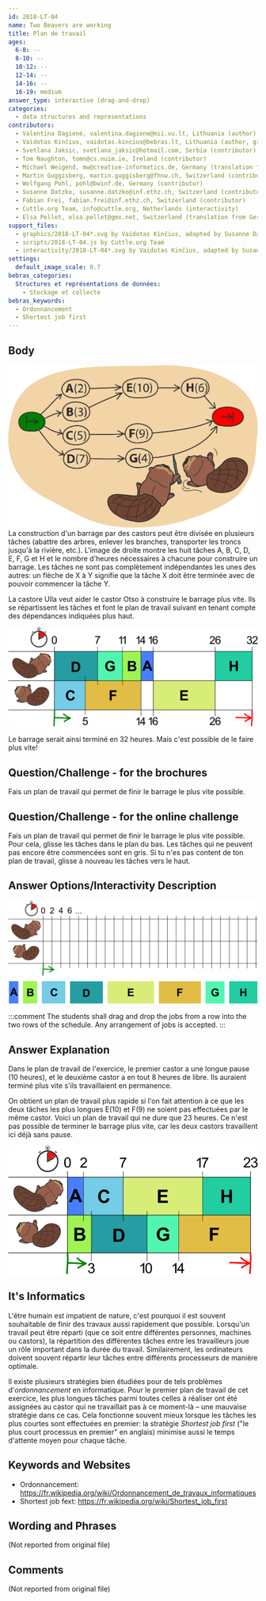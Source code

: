 ```yaml
---
id: 2018-LT-04
name: Two Beavers are working
title: Plan de travail
ages:
  6-8: --
  8-10: --
  10-12: --
  12-14: --
  14-16: --
  16-19: medium
answer_type: interactive (drag-and-drop)
categories:
  - data structures and representations
contributors:
  - Valentina Dagienė, valentina.dagiene@mii.vu.lt, Lithuania (author)
  - Vaidotas Kinčius, vaidotas.kincius@bebras.lt, Lithuania (author, graphics)
  - Svetlana Jaksic, svetlana_jaksic@hotmail.com, Serbia (contributor)
  - Tom Naughton, tomn@cs.nuim.ie, Ireland (contributor)
  - Michael Weigend, mw@creative-informatics.de, Germany (translation from English into German)
  - Martin Guggisberg, martin.guggisberg@fhnw.ch, Switzerland (contributor)
  - Wolfgang Pohl, pohl@bwinf.de, Germany (contributor)
  - Susanne Datzko, susanne.datzko@inf.ethz.ch, Switzerland (contributor, graphics)
  - Fabian Frei, fabian.frei@inf.ethz.ch, Switzerland (contributor)
  - Cuttle.org Team, info@cuttle.org, Netherlands (interactivity)
  - Elsa Pellet, elsa.pellet@gmx.net, Switzerland (translation from German into French)
support_files:
  - graphics/2018-LT-04*.svg by Vaidotas Kinčius, adapted by Susanne Datzko
  - scripts/2018-LT-04.js by Cuttle.org Team
  - interactivity/2018-LT-04*.svg by Vaidotas Kinčius, adapted by Susanne Datzko
settings:
  default_image_scale: 0.7
bebras_categories:
  Structures et représentations de données:
    - Stockage et collecte
bebras_keywords:
  - Ordonnancement
  - Shortest job first
---
```



## Body

![](graphics/2018-LT-04-body1.svg "Travail des castors (350px right)")
La construction d'un barrage par des castors peut être divisée en plusieurs tâches (abattre des arbres, enlever les branches, transporter les troncs jusqu'à la rivière, etc.). L'image de droite montre les huit tâches A, B, C, D, E, F, G et H et le nombre d'heures nécessaires à chacune pour construire un barrage. Les tâches ne sont pas complètement indépendantes les unes des autres: un flèche de X à Y signifie que la tâche X doit être terminée avec de pouvoir commencer la tâche Y.

La castore Ulla veut aider le castor Otso à construire le barrage plus vite. Ils se répartissent les tâches et font le plan de travail suivant en tenant compte des dépendances indiquées plus haut.

![](graphics/2018-LT-04-body2-compatible.svg "Plan de travail d'Ulla")

Le barrage serait ainsi terminé en 32 heures. Mais c'est possible de le faire plus vite!


## Question/Challenge - for the brochures

Fais un plan de travail qui permet de finir le barrage le plus vite possible.


## Question/Challenge - for the online challenge

Fais un plan de travail qui permet de finir le barrage le plus vite possible.
Pour cela, glisse les tâches dans le plan du bas. Les tâches qui ne peuvent pas encore être commencées sont en gris. Si tu n'es pas content de ton plan de travail, glisse à nouveau les tâches vers le haut.


## Answer Options/Interactivity Description

![](graphics/2018-LT-04-question-compatible.svg "plan de travail vide")

:::comment
The students shall drag and drop the jobs from a row into the two rows of the schedule. Any arrangement of jobs is accepted.
:::


## Answer Explanation

Dans le plan de travail de l'exercice, le premier castor a une longue pause (10 heures), et le deuxième castor a en tout 8 heures de libre. Ils auraient terminé plus vite s'ils travaillaient en permanence.

On obtient un plan de travail plus rapide si l'on fait attention à ce que les deux tâches les plus longues E(10) et F(9) ne soient pas effectuées par le même castor. Voici un plan de travail qui ne dure que 23 heures. Ce n'est pas possible de terminer le barrage plus vite, car les deux castors travaillent ici déjà sans pause.

![](graphics/2018-LT-04-explanation-compatible.svg "Possible plan de travail")

## It's Informatics

L'être humain est impatient de nature, c'est pourquoi il est souvent souhaitable de finir des travaux aussi rapidement que possible. Lorsqu'un travail peut être réparti (que ce soit entre différentes personnes, machines ou castors), la répartition des différentes tâches entre les travailleurs joue un rôle important dans la durée du travail. Similairement, les ordinateurs doivent souvent répartir leur tâches entre différents processeurs de manière optimale.

Il existe plusieurs stratégies bien étudiées pour de tels problèmes d'_ordonnancement_ en informatique. Pour le premier plan de travail de cet exercice, les plus longues tâches parmi toutes celles à réaliser ont été assignées au castor qui ne travaillait pas à ce moment-là – une mauvaise stratégie dans ce cas. Cela fonctionne souvent mieux lorsque les tâches les plus courtes sont effectuées en premier: la stratégie _Shortest job first_ ("le plus court processus en premier" en anglais) minimise aussi le temps d'attente moyen pour chaque tâche.


## Keywords and Websites

 - Ordonnancement: https://fr.wikipedia.org/wiki/Ordonnancement_de_travaux_informatiques
 - Shortest job fext: https://fr.wikipedia.org/wiki/Shortest_job_first


## Wording and Phrases

(Not reported from original file)


## Comments

(Not reported from original file)
